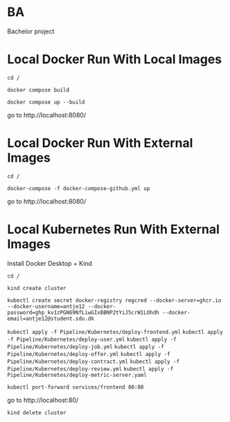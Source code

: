 # BA
Bachelor project

# Local Docker Run With Local Images
```cd /```

```docker compose build```

```docker compose up --build```

go to http://localhost:8080/

# Local Docker Run With External Images
```cd /```

```docker-compose -f docker-compose-github.yml up```

go to http://localhost:8080/

# Local Kubernetes Run With External Images
Install Docker Desktop + Kind

```cd /```

```kind create cluster```

```kubectl create secret docker-registry regcred --docker-server=ghcr.io --docker-username=antje12 --docker-password=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 --docker-email=antje12@student.sdu.dk```

```kubectl apply -f Pipeline/Kubernetes/deploy-frontend.yml```
```kubectl apply -f Pipeline/Kubernetes/deploy-user.yml```
```kubectl apply -f Pipeline/Kubernetes/deploy-job.yml```
```kubectl apply -f Pipeline/Kubernetes/deploy-offer.yml```
```kubectl apply -f Pipeline/Kubernetes/deploy-contract.yml```
```kubectl apply -f Pipeline/Kubernetes/deploy-review.yml```
```kubectl apply -f Pipeline/Kubernetes/deploy-metric-server.yaml```

```kubectl port-forward services/frontend 80:80```

go to http://localhost:80/

```kind delete cluster```
